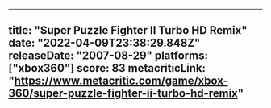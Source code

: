 
---
title: "Super Puzzle Fighter II Turbo HD Remix"
date: "2022-04-09T23:38:29.848Z"
releaseDate: "2007-08-29"
platforms: ["xbox360"]
score: 83
metacriticLink: "https://www.metacritic.com/game/xbox-360/super-puzzle-fighter-ii-turbo-hd-remix"
---
